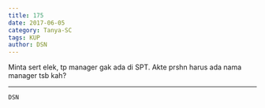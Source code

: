 ```yaml
---
title: 175
date: 2017-06-05
category: Tanya-SC
tags: KUP
author: DSN
---
```


Minta sert elek, tp manager gak ada di SPT. Akte prshn harus ada nama manager tsb kah?

---



`DSN`
